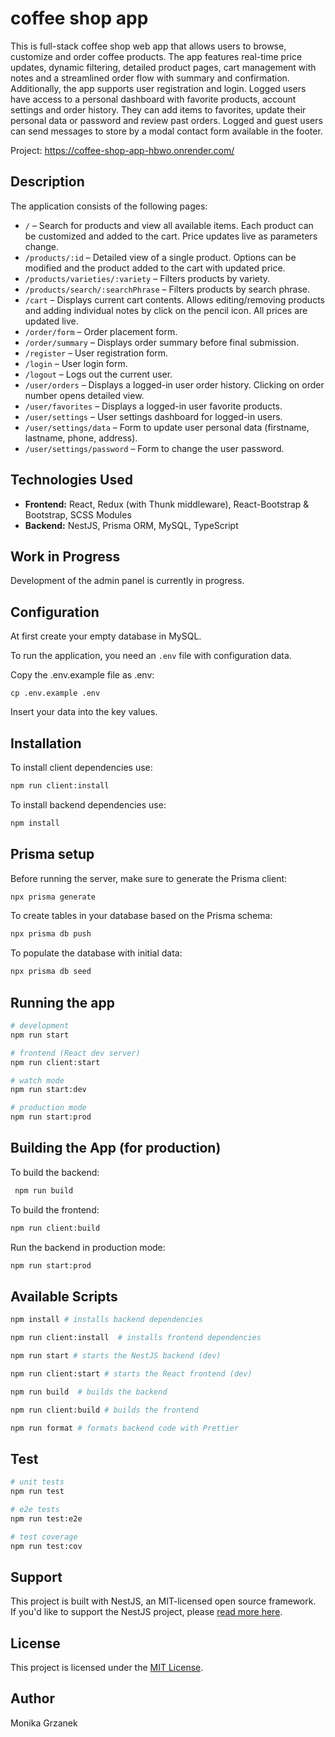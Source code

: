 # coffee shop app

This is full-stack coffee shop web app that allows users to browse, customize and order coffee products. The app features real-time price updates, dynamic filtering, detailed product pages, cart management with notes and a streamlined order flow with summary and confirmation.
Additionally, the app supports user registration and login. Logged users have access to a personal dashboard with favorite products, account settings and order history. They can add items to favorites, update their personal data or password and review past orders.
Logged and guest users can send messages to store by a modal contact form available in the footer.

Project: https://coffee-shop-app-hbwo.onrender.com/

## Description

The application consists of the following pages:

- `/` – Search for products and view all available items. Each product can be customized and added to the cart. Price updates live as parameters change.
- `/products/:id` – Detailed view of a single product. Options can be modified and the product added to the cart with updated price.
- `/products/varieties/:variety` – Filters products by variety.
- `/products/search/:searchPhrase` – Filters products by search phrase.
- `/cart` – Displays current cart contents. Allows editing/removing products and adding individual notes by click on the pencil icon. All prices are updated live.
- `/order/form` – Order placement form.
- `/order/summary` – Displays order summary before final submission.
- `/register` – User registration form.
- `/login` – User login form.
- `/logout` – Logs out the current user.
- `/user/orders` – Displays a logged-in user order history. Clicking on order number opens detailed view.
- `/user/favorites` – Displays a logged-in user favorite products.
- `/user/settings` – User settings dashboard for logged-in users.
- `/user/settings/data` – Form to update user personal data (firstname, lastname, phone, address).
- `/user/settings/password` – Form to change the user password.


## Technologies Used

- **Frontend:** React, Redux (with Thunk middleware), React-Bootstrap & Bootstrap, SCSS Modules
- **Backend:** NestJS, Prisma ORM, MySQL, TypeScript

## Work in Progress

Development of the admin panel is currently in progress.

## Configuration

At first create your empty database in MySQL.

To run the application, you need an `.env` file with configuration data.

Copy the .env.example file as .env:

`cp .env.example .env`

Insert your data into the key values.

## Installation

To install client dependencies use:

```bash
npm run client:install
```

To install backend dependencies use:

```bash
npm install
```

## Prisma setup

Before running the server, make sure to generate the Prisma client:

```bash
npx prisma generate
```

To create tables in your database based on the Prisma schema:

```bash
npx prisma db push 
```

To populate the database with initial data:

```bash
npx prisma db seed  
```


## Running the app

```bash
# development
npm run start

# frontend (React dev server)
npm run client:start

# watch mode
npm run start:dev

# production mode
npm run start:prod
```

## Building the App (for production)

To build the backend:

```bash
 npm run build
```

To build the frontend:

```bash
npm run client:build
```

Run the backend in production mode:

```bash
npm run start:prod
```

## Available Scripts

```bash
npm install # installs backend dependencies

npm run client:install  # installs frontend dependencies

npm run start # starts the NestJS backend (dev)

npm run client:start # starts the React frontend (dev)

npm run build  # builds the backend

npm run client:build # builds the frontend

npm run format # formats backend code with Prettier

```
## Test

```bash
# unit tests
npm run test

# e2e tests
npm run test:e2e

# test coverage
npm run test:cov
```

## Support

This project is built with NestJS, an MIT-licensed open source framework.  
If you'd like to support the NestJS project, please [read more here](https://docs.nestjs.com/support).


## License

This project is licensed under the [MIT License](LICENSE).

## Author

Monika Grzanek
